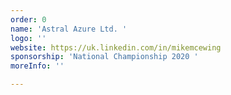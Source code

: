 ```yaml
---
order: 0
name: 'Astral Azure Ltd. '
logo: ''
website: https://uk.linkedin.com/in/mikemcewing
sponsorship: 'National Championship 2020 '
moreInfo: ''

---
```

